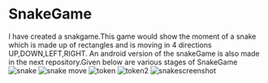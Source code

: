 # SnakeGame
I have created a snakgame.This game would show the moment of a snake which is made up of rectangles  and is moving in 4 directions 
UP,DOWN,LEFT,RIGHT. An android version of the snakeGame is also made in the next repository.Given below are various stages of SnakeGame
![snake](https://cloud.githubusercontent.com/assets/18600300/16041292/24572b92-3252-11e6-8803-b66df08a9e2d.png)
![snake move](https://cloud.githubusercontent.com/assets/18600300/16041435/f31bfc1e-3252-11e6-909a-9d739f3c4bb9.png)
![token](https://cloud.githubusercontent.com/assets/18600300/16159116/7d2bc6c2-34de-11e6-9751-9ad59d3ac6f4.png)
![token2](https://cloud.githubusercontent.com/assets/18600300/16159124/8409d6e6-34de-11e6-9fba-d72c559dcfef.png)
![snakescreenshot](https://cloud.githubusercontent.com/assets/18600300/16168553/527beb60-3528-11e6-9b86-b8baaae23d04.jpg)

